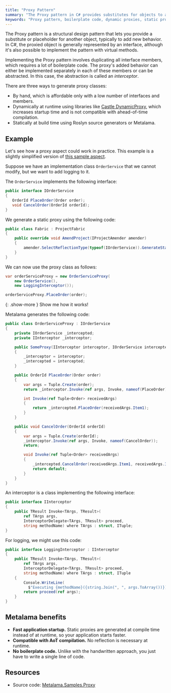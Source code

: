 ```yaml
---
title: "Proxy Pattern"
summary: "The Proxy pattern in C# provides substitutes for objects to add behavior and can be implemented via interfaces. Use Metalama to generate static proxies instead of dynamic ones."
keywords: "Proxy pattern, boilerplate code, dynamic proxies, static proxies, Metalama, C#, interceptors, Roslyn source generators, compile time"
---
```


The Proxy pattern is a structural design pattern that lets you provide a substitute or placeholder for another object,
typically to add new behavior. In C#, the proxied object is generally represented by an interface, although it's also
possible to implement the pattern with virtual methods.

Implementing the Proxy pattern involves duplicating all interface members, which requires a lot of boilerplate code. The
proxy's added behavior can either be implemented separately in each of these members or can be abstracted. In this case,
the abstraction is called an _interceptor_.

There are three ways to generate proxy classes:

* By hand, which is affordable only with a low number of interfaces and members.
* Dynamically at runtime using libraries
  like [Castle DynamicProxy](https://github.com/castleproject/Core/blob/master/docs/dynamicproxy.md), which increases
  startup time and is not compatible with ahead-of-time compilation.
* Statically at build time using Roslyn source generators or Metalama.

## Example

Let's see how a proxy aspect could work in practice. This example is a slightly simplified version
of [this sample aspect](https://github.com/postsharp/Metalama.Samples/tree/release/2025.0/examples/Metalama.Samples.Proxy).

Suppose we have an implementation class `OrderService` that we cannot modify, but we want to add logging to it.

The `OrderService` implements the following interface:

```csharp
public interface IOrderService
{
   OrderId PlaceOrder(Order order);
   void CancelOrder(OrderId orderId);
}
```

We generate a static proxy using the following code:

```csharp
public class Fabric : ProjectFabric
{
    public override void AmendProject(IProjectAmender amender)
    {
        amender.SelectReflectionType(typeof(IOrderService)).GenerateStaticProxy();
    }
}
```

We can now use the proxy class as follows:

```csharp
var orderServiceProxy = new OrderServiceProxy(
    new OrderService(),
    new LoggingInterceptor());

orderServiceProxy.PlaceOrder(order);
```

{: .show-more }
Show me how it works!

Metalama generates the following code:

```csharp
public class OrderServiceProxy : IOrderService
{
    private IOrderService _intercepted;
    private IInterceptor _interceptor;

    public SomeProxy(IInterceptor interceptor, IOrderService intercepted)
    {
        _interceptor = interceptor;
        _intercepted = intercepted;
    }

    public OrderId PlaceOrder(Order order)
    {
        var args = Tuple.Create(order);
        return _interceptor.Invoke(ref args, Invoke, nameof(PlaceOrder));

        int Invoke(ref Tuple<Order> receivedArgs)
        {
            return _intercepted.PlaceOrder(receivedArgs.Item1);
        }
    }

    public void CancelOrder(OrderId orderId)
    {
        var args = Tuple.Create(orderId);
        _interceptor.Invoke(ref args, Invoke, nameof(CancelOrder));
        return;

        void Invoke(ref Tuple<Order> receivedArgs)
        {
            _intercepted.CancelOrder(receivedArgs.Item1, receivedArgs.Item2);
            return default;
        }
    }
}
```

An interceptor is a class implementing the following interface:

```csharp
public interface IInterceptor
{
    public TResult Invoke<TArgs, TResult>(
        ref TArgs args,
        InterceptorDelegate<TArgs, TResult> proceed,
        string methodName) where TArgs : struct, ITuple;
}
```

For logging, we might use this code:

```csharp
public interface LoggingInterceptor : IInterceptor
{
    public TResult Invoke<TArgs, TResult>(
        ref TArgs args,
        InterceptorDelegate<TArgs, TResult> proceed,
        string methodName) where TArgs : struct, ITuple
    {
        Console.WriteLine(
          $"Executing {methodName}({string.Join(", ", args.ToArray())})");
        return proceed(ref args);
    }
}
```

## Metalama benefits

* **Fast application startup.** Static proxies are generated at compile time instead of at runtime, so your application
  starts faster.
* **Compatible with AoT compilation.** No reflection is necessary at runtime.
* **No boilerplate code.** Unlike with the handwritten approach, you just have to write a single line of code.

## Resources

* Source
  code: [Metalama.Samples.Proxy](https://github.com/postsharp/Metalama.Samples/tree/release/2025.0/examples/Metalama.Samples.Proxy)


